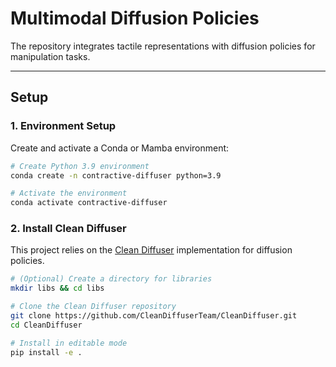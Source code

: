 # Multimodal Diffusion Policies

The repository integrates tactile representations with diffusion policies for manipulation tasks.

---

## Setup

### 1. Environment Setup

Create and activate a Conda or Mamba environment:

```bash
# Create Python 3.9 environment
conda create -n contractive-diffuser python=3.9

# Activate the environment
conda activate contractive-diffuser
```

### 2. Install Clean Diffuser

This project relies on the [Clean Diffuser](https://github.com/CleanDiffuserTeam/CleanDiffuser) implementation for diffusion policies.

```bash
# (Optional) Create a directory for libraries
mkdir libs && cd libs

# Clone the Clean Diffuser repository
git clone https://github.com/CleanDiffuserTeam/CleanDiffuser.git
cd CleanDiffuser

# Install in editable mode
pip install -e .
```
